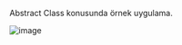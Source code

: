 Abstract Class konusunda  örnek uygulama.




![image](https://github.com/yusufkrnz/Java-OOP/assets/146843816/00fda726-f1e4-42e2-97f6-3c9d12446913)
